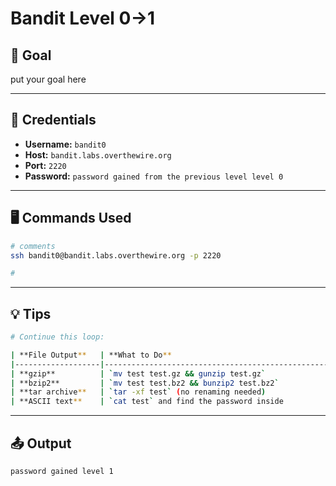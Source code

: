 # Bandit Level 0->1

## 🧠 Goal

put your goal here

---

## 🔐 Credentials

- **Username:** `bandit0`
- **Host:** `bandit.labs.overthewire.org`
- **Port:** `2220`
- **Password:** `password gained from the previous level level 0`

---

## 🖥️ Commands Used

```bash
# comments
ssh bandit0@bandit.labs.overthewire.org -p 2220

#
```
___

## 💡 Tips
```bash
# Continue this loop:

| **File Output**   | **What to Do**                                          |
|-------------------|---------------------------------------------------------|
| **gzip**          | `mv test test.gz && gunzip test.gz`                     |
| **bzip2**         | `mv test test.bz2 && bunzip2 test.bz2`                  |
| **tar archive**   | `tar -xf test` (no renaming needed)                     |
| **ASCII text**    | `cat test` and find the password inside                 |


```
___

## 📤 Output
```bash
password gained level 1 
```

